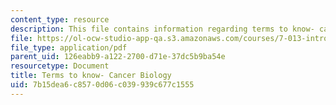 ```yaml
---
content_type: resource
description: This file contains information regarding terms to know- cancer biology.
file: https://ol-ocw-studio-app-qa.s3.amazonaws.com/courses/7-013-introductory-biology-spring-2013/7b15dea6c8570d06c039939c677c1555_MIT7_013S13_CancerBiolog.pdf
file_type: application/pdf
parent_uid: 126eabb9-a122-2700-d71e-37dc5b9ba54e
resourcetype: Document
title: Terms to know- Cancer Biology
uid: 7b15dea6-c857-0d06-c039-939c677c1555
---
```

